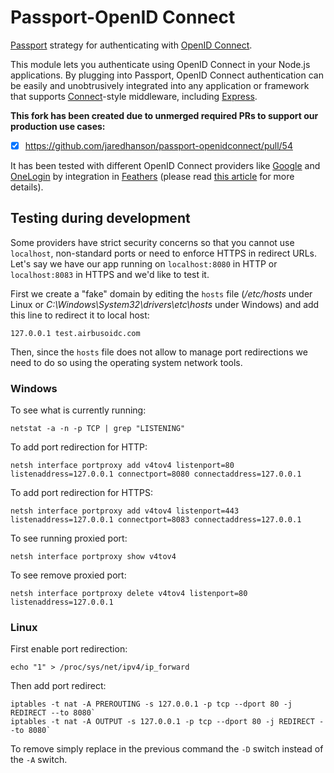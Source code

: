 # Passport-OpenID Connect

[Passport](https://github.com/jaredhanson/passport) strategy for authenticating
with [OpenID Connect](http://openid.net/connect/).

This module lets you authenticate using OpenID Connect in your Node.js
applications.  By plugging into Passport, OpenID Connect authentication can be
easily and unobtrusively integrated into any application or framework that
supports [Connect](http://www.senchalabs.org/connect/)-style middleware,
including [Express](http://expressjs.com/).

**This fork has been created due to unmerged required PRs to support our production use cases:**
* [x] https://github.com/jaredhanson/passport-openidconnect/pull/54

It has been tested with different OpenID Connect providers like [Google](https://accounts.google.com/.well-known/openid-configuration) and [OneLogin](https://www.onelogin.com/) by integration in [Feathers](https://feathersjs.com/) (please read [this article](https://blog.feathersjs.com/how-to-setup-oauth-flow-with-featherjs-522bdecb10a8) for more details).

## Testing during development

Some providers have strict security concerns so that you cannot use `localhost`, non-standard ports or need to enforce HTTPS in redirect URLs. Let's say we have our app running on `localhost:8080` in HTTP or `localhost:8083` in HTTPS and we'd like to test it.

First we create a "fake" domain by editing the `hosts` file (*/etc/hosts* under Linux or *C:\Windows\System32\drivers\etc\hosts* under Windows)  and add this line to redirect it to local host:
```
127.0.0.1 test.airbusoidc.com
```

Then, since the `hosts` file does not allow to manage port redirections we need to do so using the operating system network tools.

### Windows

To see what is currently running:
```
netstat -a -n -p TCP | grep "LISTENING"
```

To add port redirection for HTTP:
```
netsh interface portproxy add v4tov4 listenport=80 listenaddress=127.0.0.1 connectport=8080 connectaddress=127.0.0.1
```

To add port redirection for HTTPS:
```
netsh interface portproxy add v4tov4 listenport=443 listenaddress=127.0.0.1 connectport=8083 connectaddress=127.0.0.1
```

To see running proxied port:
```
netsh interface portproxy show v4tov4
```

To see remove proxied port:
```
netsh interface portproxy delete v4tov4 listenport=80 listenaddress=127.0.0.1
```

### Linux

First enable port redirection:
```
echo "1" > /proc/sys/net/ipv4/ip_forward
```

Then add port redirect:
```
iptables -t nat -A PREROUTING -s 127.0.0.1 -p tcp --dport 80 -j REDIRECT --to 8080`
iptables -t nat -A OUTPUT -s 127.0.0.1 -p tcp --dport 80 -j REDIRECT --to 8080`
```

To remove simply replace in the previous command the `-D` switch instead of the `-A` switch.
